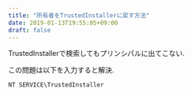 ```yaml
---
title: "所有者をTrustedInstallerに戻す方法"
date: 2019-01-13T19:55:05+09:00
draft: false
---
```


TrustedInstallerで検索してもプリンシパルに出てこない.

この問題は以下を入力すると解決.

`NT SERVICE\TrustedInstaller`